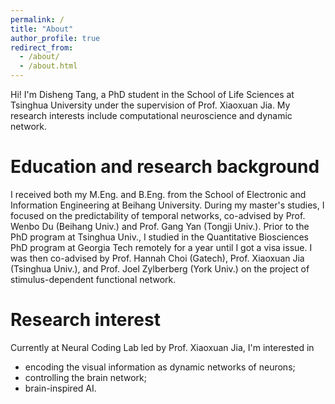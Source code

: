 ```yaml
---
permalink: /
title: "About"
author_profile: true
redirect_from: 
  - /about/
  - /about.html
---
```


Hi! I'm Disheng Tang, a PhD student in the School of Life Sciences at Tsinghua University under the supervision of Prof. Xiaoxuan Jia. My research interests include computational neuroscience and dynamic network.

Education and research background
======
I received both my M.Eng. and B.Eng. from the School of Electronic and Information Engineering at Beihang University. During my master's studies, I focused on the predictability of temporal networks, co-advised by Prof. Wenbo Du (Beihang Univ.) and Prof. Gang Yan (Tongji Univ.). Prior to the PhD program at Tsinghua Univ., I studied in the Quantitative Biosciences PhD program at Georgia Tech remotely for a year until I got a visa issue. I was then co-advised by Prof. Hannah Choi (Gatech), Prof. Xiaoxuan Jia (Tsinghua Univ.), and Prof. Joel Zylberberg (York Univ.) on the project of stimulus-dependent functional network. 

Research interest
======
Currently at Neural Coding Lab led by Prof. Xiaoxuan Jia, I'm interested in
* encoding the visual information as dynamic networks of neurons;
* controlling the brain network;
* brain-inspired AI.
